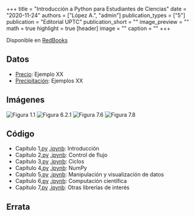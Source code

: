 +++
title = "Introducción a Python para Estudiantes de Ciencias"
date = "2020-11-24"
authors = ["López A.", "admin"]
publication_types = ["5"]
publication = "Editorial UPTC"
publication_short = ""
image_preview = ""
math = true
highlight = true
[header]
image = ""
caption = ""
+++

Disponible en [RedBooks]()

## Datos

* [Precio](https://alexrojas.netlify.com/Data/Prog/): Ejemplo XX
* [Precipitación](https://alexrojas.netlify.com/Data/Prog): Ejemplos XX

## Imágenes

![Figura 1.1](https://alexrojas.netlify.com/media/Prog/Catedral.jpg "Catedral.jpg")
![Figura 6.2.1](https://alexrojas.netlify.com/media/Prog/CircConc.jpg "CircConc.jpg")
![Figura 7.6](https://alexrojas.netlify.com/media/Prog/HCG_92.jpg "HCG_92.jpg")
![Figura 7.8](https://alexrojas.netlify.com/media/Prog/ROSAT.png "Segundo plano difuso de rayos X suaves obtenido por ROSAT XRT/PSPC en la banda 3/4 keV usando la proyección aitoff")

## Código

* Capítulo 1[.py](https://alexrojas.netlify.com/code/Prog/PPcap1.py) [.ipynb](https://alexrojas.netlify.com/code/Prog/PPcap1.ipynb): Introducción 
* Capítulo 2[.py](https://alexrojas.netlify.com/code/Prog/PPcap2.py) [.ipynb](https://alexrojas.netlify.com/code/Prog/PPcap2.ipynb): Control de flujo 
* Capítulo 3[.py](https://alexrojas.netlify.com/code/Prog/PPcap3.py) [.ipynb](https://alexrojas.netlify.com/code/Prog/PPcap3.ipynb): Ciclos 
* Capítulo 4[.py](https://alexrojas.netlify.com/code/Prog/PPcap4.py) [.ipynb](https://alexrojas.netlify.com/code/Prog/PPcap4.ipynb): NumPy
* Capítulo 5[.py](https://alexrojas.netlify.com/code/Prog/PPcap5.py) [.ipynb](https://alexrojas.netlify.com/code/Prog/PPcap5.ipynb): Manipulación y visualización de datos
* Capítulo 6[.py](https://alexrojas.netlify.com/code/Prog/PPcap6.py) [.ipynb](https://alexrojas.netlify.com/code/Prog/PPcap6.ipynb): Computación científica 
* Capítulo 7[.py](https://alexrojas.netlify.com/code/Prog/PPcap7.py) [.ipynb](https://alexrojas.netlify.com/code/Prog/PPcap7.ipynb): Otras librerías de interés 

## Errata



